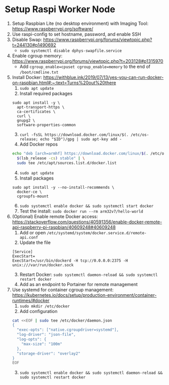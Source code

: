 # Setup Raspi Worker Node

1. Setup Raspbian Lite (no desktop environment) with Imaging Tool: https://www.raspberrypi.org/software/
2. Use raspi-config to set hostname, password, and enable SSH
3. Disable Swap: https://www.raspberrypi.org/forums/viewtopic.php?t=244130#p1490692
    * `sudo systemctl disable dphys-swapfile.service`
4. Enable cgroup memory: https://www.raspberrypi.org/forums/viewtopic.php?t=203128#p1315970
    * Add `cgroup_enable=cpuset cgroup_enable=memory` to the end of `/boot/cmdline.txt`
5. Install Docker: https://withblue.ink/2019/07/13/yes-you-can-run-docker-on-raspbian.html#:~:text=Turns%20out%20there
    1. `sudo apt update`
    2. Install required packages
    ```
    sudo apt install -y \
      apt-transport-https \
      ca-certificates \
      curl \
      gnupg2 \
      software-properties-common
    ```
    3. `curl -fsSL https://download.docker.com/linux/$(. /etc/os-release; echo "$ID")/gpg | sudo apt-key add -`
    4. Add Docker repos
    ``` bash
    echo "deb [arch=armhf] https://download.docker.com/linux/$(. /etc/os-release; echo "$ID") \
      $(lsb_release -cs) stable" | \
      sudo tee /etc/apt/sources.list.d/docker.list
    ```
    4. `sudo apt update`
    5. Install packages
    ```
    sudo apt install -y --no-install-recommends \
      docker-ce \
      cgroupfs-mount
    ```
    6. `sudo systemctl enable docker && sudo systemctl start docker`
    7. Test the install: `sudo docker run --rm arm32v7/hello-world`
6. (Optional) Enable remote Docker access: https://stackoverflow.com/questions/40591356/enable-docker-remote-api-raspberry-pi-raspbian/40609248#40609248
    1. Add or open `/etc/systemd/system/docker.service.d/remote-api.conf`
    2. Update the file
    ```
    [Service]
    ExecStart=
    ExecStart=/usr/bin/dockerd -H tcp://0.0.0.0:2375 -H unix:///var/run/docker.sock
    ```
    3. Restart Docker: `sudo systemctl daemon-reload && sudo systemctl restart docker`
    4. Add as an endpoint to Portainer for remote management
7. Use systemd for container cgroup management: https://kubernetes.io/docs/setup/production-environment/container-runtimes/#docker
    1. `sudo mkdir /etc/docker`
    2. Add configuration
    ``` bash
    cat <<EOF | sudo tee /etc/docker/daemon.json
    {
      "exec-opts": ["native.cgroupdriver=systemd"],
      "log-driver": "json-file",
      "log-opts": {
        "max-size": "100m"
      },
      "storage-driver": "overlay2"
    }
    EOF
    ```
    3. `sudo systemctl enable docker && sudo systemctl daemon-reload && sudo systemctl restart docker`